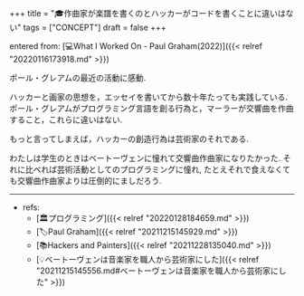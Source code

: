 +++
title = "🎓作曲家が楽譜を書くのとハッカーがコードを書くことに違いはない"
tags = ["CONCEPT"]
draft = false
+++

entered from: [💻What I Worked On - Paul Graham(2022)]({{< relref "20220116173918.md" >}})

ポール・グレアムの最近の活動に感動.

ハッカーと画家の思想を，エッセイを書いてから数十年たっても実践している.
ポール・グレアムがプログラミング言語を創る行為と，マーラーが交響曲を作曲すること，これらに違いはない.

もっと言ってしまえば，ハッカーの創造行為は芸術家のそれである.

わたしは学生のときはベートーヴェンに憧れて交響曲作曲家になりたかった.
それに比べれば芸術活動としてのプログラミングに憧れ,
たとえそれで食えなくても交響曲作曲家よりは圧倒的にましだろう.

---

-   refs:
    -   [🏛プログラミング]({{< relref "20220128184659.md" >}})
    -   [🏷Paul Graham]({{< relref "20211215145929.md" >}})
    -   [📚Hackers and Painters]({{< relref "20211228135040.md" >}})
    -   [💡ベートーヴェンは音楽家を職人から芸術家にした]({{< relref "20211215145556.md#ベートーヴェンは音楽家を職人から芸術家にした" >}})
